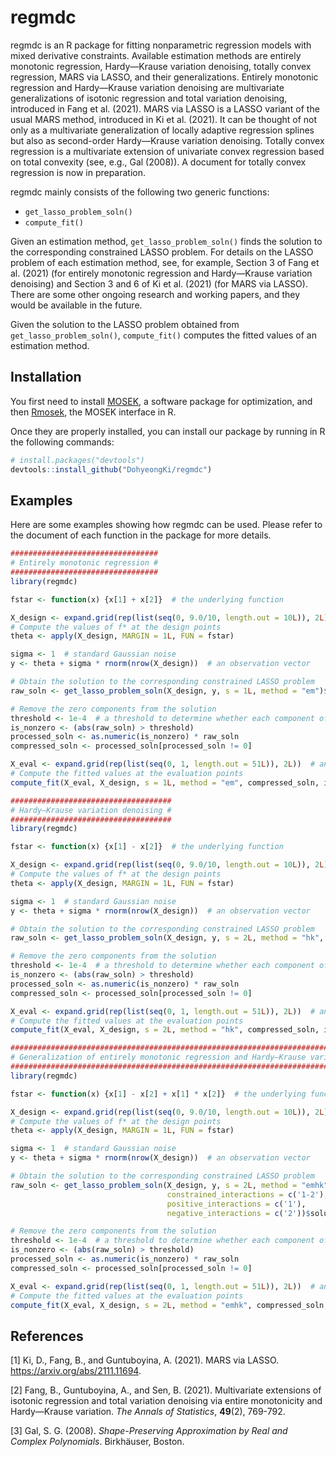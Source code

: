 
<!-- README.md is generated from README.Rmd. Please edit that file -->

# regmdc

<!-- badges: start -->
<!-- badges: end -->

regmdc is an R package for fitting nonparametric regression models with
mixed derivative constraints. Available estimation methods are entirely
monotonic regression, Hardy—Krause variation denoising, totally convex
regression, MARS via LASSO, and their generalizations. Entirely
monotonic regression and Hardy—Krause variation denoising are
multivariate generalizations of isotonic regression and total variation
denoising, introduced in Fang et al. (2021). MARS via LASSO is a LASSO
variant of the usual MARS method, introduced in Ki et al. (2021). It can
be thought of not only as a multivariate generalization of locally
adaptive regression splines but also as second-order Hardy—Krause
variation denoising. Totally convex regression is a multivariate
extension of univariate convex regression based on total convexity (see,
e.g., Gal (2008)). A document for totally convex regression is now in
preparation.

regmdc mainly consists of the following two generic functions:

-   `get_lasso_problem_soln()`
-   `compute_fit()`

Given an estimation method, `get_lasso_problem_soln()` finds the
solution to the corresponding constrained LASSO problem. For details on
the LASSO problem of each estimation method, see, for example, Section 3
of Fang et al. (2021) (for entirely monotonic regression and
Hardy—Krause variation denoising) and Section 3 and 6 of Ki et
al. (2021) (for MARS via LASSO). There are some other ongoing research
and working papers, and they would be available in the future.

Given the solution to the LASSO problem obtained from
`get_lasso_problem_soln()`, `compute_fit()` computes the fitted values
of an estimation method.

## Installation

You first need to install
[MOSEK](https://docs.mosek.com/latest/install/installation.html), a
software package for optimization, and then
[Rmosek](https://docs.mosek.com/latest/rmosek/install-interface.html),
the MOSEK interface in R.

Once they are properly installed, you can install our package by running
in R the following commands:

``` r
# install.packages("devtools")
devtools::install_github("DohyeongKi/regmdc")
```

## Examples

Here are some examples showing how regmdc can be used. Please refer to
the document of each function in the package for more details.

``` r
################################# 
# Entirely monotonic regression #
#################################
library(regmdc)

fstar <- function(x) {x[1] + x[2]}  # the underlying function

X_design <- expand.grid(rep(list(seq(0, 9.0/10, length.out = 10L)), 2L))  # a design matrix
# Compute the values of f* at the design points
theta <- apply(X_design, MARGIN = 1L, FUN = fstar)

sigma <- 1  # standard Gaussian noise
y <- theta + sigma * rnorm(nrow(X_design))  # an observation vector

# Obtain the solution to the corresponding constrained LASSO problem
raw_soln <- get_lasso_problem_soln(X_design, y, s = 1L, method = "em")$solution

# Remove the zero components from the solution
threshold <- 1e-4  # a threshold to determine whether each component of the solution is zero
is_nonzero <- (abs(raw_soln) > threshold)
processed_soln <- as.numeric(is_nonzero) * raw_soln
compressed_soln <- processed_soln[processed_soln != 0]

X_eval <- expand.grid(rep(list(seq(0, 1, length.out = 51L)), 2L))  # an evaluation matrix
# Compute the fitted values at the evaluation points
compute_fit(X_eval, X_design, s = 1L, method = "em", compressed_soln, is_nonzero)
```

``` r
#################################### 
# Hardy—Krause variation denoising #
####################################
library(regmdc)

fstar <- function(x) {x[1] - x[2]}  # the underlying function

X_design <- expand.grid(rep(list(seq(0, 9.0/10, length.out = 10L)), 2L))  # a design matrix
# Compute the values of f* at the design points
theta <- apply(X_design, MARGIN = 1L, FUN = fstar)

sigma <- 1  # standard Gaussian noise
y <- theta + sigma * rnorm(nrow(X_design))  # an observation vector

# Obtain the solution to the corresponding constrained LASSO problem
raw_soln <- get_lasso_problem_soln(X_design, y, s = 2L, method = "hk", V = 2)$solution

# Remove the zero components from the solution
threshold <- 1e-4  # a threshold to determine whether each component of the solution is zero
is_nonzero <- (abs(raw_soln) > threshold)
processed_soln <- as.numeric(is_nonzero) * raw_soln
compressed_soln <- processed_soln[processed_soln != 0]

X_eval <- expand.grid(rep(list(seq(0, 1, length.out = 51L)), 2L))  # an evaluation matrix
# Compute the fitted values at the evaluation points
compute_fit(X_eval, X_design, s = 2L, method = "hk", compressed_soln, is_nonzero)
```

``` r
######################################################################################## 
# Generalization of entirely monotonic regression and Hardy—Krause variation denoising #
########################################################################################
library(regmdc)

fstar <- function(x) {x[1] - x[2] + x[1] * x[2]}  # the underlying function

X_design <- expand.grid(rep(list(seq(0, 9.0/10, length.out = 10L)), 2L))  # a design matrix
# Compute the values of f* at the design points
theta <- apply(X_design, MARGIN = 1L, FUN = fstar)

sigma <- 1  # standard Gaussian noise
y <- theta + sigma * rnorm(nrow(X_design))  # an observation vector

# Obtain the solution to the corresponding constrained LASSO problem
raw_soln <- get_lasso_problem_soln(X_design, y, s = 2L, method = "emhk", V = 1,
                                   constrained_interactions = c('1-2'),
                                   positive_interactions = c('1'),
                                   negative_interactions = c('2'))$solution

# Remove the zero components from the solution
threshold <- 1e-4  # a threshold to determine whether each component of the solution is zero
is_nonzero <- (abs(raw_soln) > threshold)
processed_soln <- as.numeric(is_nonzero) * raw_soln
compressed_soln <- processed_soln[processed_soln != 0]

X_eval <- expand.grid(rep(list(seq(0, 1, length.out = 51L)), 2L))  # an evaluation matrix
# Compute the fitted values at the evaluation points
compute_fit(X_eval, X_design, s = 2L, method = "emhk", compressed_soln, is_nonzero)
```

## References

\[1\] Ki, D., Fang, B., and Guntuboyina, A. (2021). MARS via LASSO.
<https://arxiv.org/abs/2111.11694>.

\[2\] Fang, B., Guntuboyina, A., and Sen, B. (2021). Multivariate
extensions of isotonic regression and total variation denoising via
entire monotonicity and Hardy—Krause variation. *The Annals of
Statistics*, **49**(2), 769-792.

\[3\] Gal, S. G. (2008). *Shape-Preserving Approximation by Real and
Complex Polynomials*. Birkhäuser, Boston.
